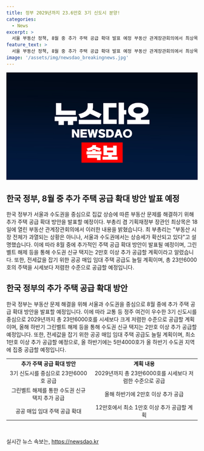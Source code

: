 ```yaml
---
title: 정부 2029년까지 23.6만호 3기 신도시 분양!
categories:
  - News
excerpt: >
  서울 부동산 정책, 8월 중 추가 주택 공급 확대 발표 예정 부동산 관계장관회의에서 최상목 경제부총리 겸 기획재정부 장관은 서울과 수도권 주택 가격 상승에 관련, 8월 중 추가 주택 공급 확대 방안을 발표할 예정이라고 밝혔다. 이에 따라 2029년까지 23만6000호의 주택을 저렴한 수준으로 공급하고, 그린벨트 해제와 신규 택지 개발을 통해 수도권 신규 택지 2만호 추가 공급할 계획이며, 공공 매입 임대 주택도 12만 호에서 최소 1만 호 추가 공급할 예정이다.
feature_text: >
  서울 부동산 정책, 8월 중 추가 주택 공급 확대 발표 예정 부동산 관계장관회의에서 최상목 경제부총리 겸 기획재정부 장관은 서울과 수도권 주택 가격 상승에 관련, 8월 중 추가 주택 공급 확대 방안을 발표할 예정이라고 밝혔다. 이에 따라 2029년까지 23만6000호의 주택을 저렴한 수준으로 공급하고, 그린벨트 해제와 신규 택지 개발을 통해 수도권 신규 택지 2만호 추가 공급할 계획이며, 공공 매입 임대 주택도 12만 호에서 최소 1만 호 추가 공급할 예정이다.
image: '/assets/img/newsdao_breakingnews.jpg'
---
```


<p><img src="/assets/img/newsdao_breakingnews.jpg" alt="bookingtag 속보" /></p>

<h2 data-ke-size="size24">한국 정부, 8월 중 추가 주택 공급 확대 방안 발표 예정</h2>

<p data-ke-size="size16">한국 정부가 서울과 수도권을 중심으로 집값 상승에 따른 부동산 문제를 해결하기 위해 추가 주택 공급 확대 방안을 발표할 예정이다. 부총리 겸 기획재정부 장관인 최상목은 18일에 열린 부동산 관계장관회의에서 이러한 내용을 밝혔습니다. 최 부총리는 "부동산 시장 전체가 과열되는 상황은 아니나, 서울과 수도권에서는 상승세가 확산되고 있다"고 설명했습니다. 이에 따라 8월 중에 추가적인 주택 공급 확대 방안이 발표될 예정이며, 그린벨트 해제 등을 통해 수도권 신규 택지는 2만호 이상 추가 공급할 계획이라고 알렸습니다. 또한, 전세값을 잡기 위한 공공 매입 임대 주택 공급도 늘릴 계획이며, 총 23만6000호의 주택을 시세보다 저렴한 수준으로 공급할 예정입니다.</p>

<h2 data-ke-size="size24">한국 정부의 추가 주택 공급 확대 방안</h2>

<p data-ke-size="size16">한국 정부는 부동산 문제 해결을 위해 서울과 수도권을 중심으로 8월 중에 추가 주택 공급 확대 방안을 발표할 예정입니다. 이에 따라 교통 등 정주 여건이 우수한 3기 신도시를 중심으로 2029년까지 총 23만6000호를 시세보다 크게 저렴한 수준으로 공급할 계획이며, 올해 하반기 그린벨트 해제 등을 통해 수도권 신규 택지는 2만호 이상 추가 공급할 예정입니다. 또한, 전세값을 잡기 위한 공공 매입 임대 주택 공급도 늘릴 계획이며, 최소 1만호 이상 추가 공급할 예정으로, 올 하반기에는 5만4000호가 올 하반기 수도권 지역에 집중 공급할 예정입니다.</p>

<table>
    <tr>
        <td style="text-align: center; height: 17px;"><b>추가 주택 공급 확대 방안</b></td>
        <td style="text-align: center; height: 17px;"><b>계획 내용</b></td>
    </tr>
    <tr>
        <td style="text-align: center; height: 17px;">3기 신도시를 중심으로 23만6000호 공급</td>
        <td style="text-align: center; height: 17px;">2029년까지 총 23만6000호를 시세보다 저렴한 수준으로 공급</td>
    </tr>
    <tr>
        <td style="text-align: center; height: 17px;">그린벨트 해제를 통한 수도권 신규 택지 추가 공급</b></td>
        <td style="text-align: center; height: 17px;">올해 하반기에 2만호 이상 추가 공급</td>
    </tr>
    <tr>
        <td style="text-align: center; height: 17px;">공공 매입 임대 주택 공급 확대</td>
        <td style="text-align: center; height: 17px;">12만호에서 최소 1만호 이상 추가 공급할 계획</td>
    </tr>
</table>

<p data-ke-size="size16">&nbsp;</p>
실시간 뉴스 속보는, <a href="https://newsdao.kr" rel="dofollow">https://newsdao.kr</a>


